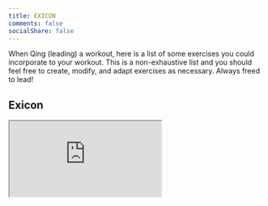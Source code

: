 ```yaml
---
title: EXICON
comments: false
socialShare: false
---
```


When Qing (leading) a workout, here is a list of some exercises you could incorporate to your workout. This is a non-exhaustive list and you should feel free to create, modify, and adapt exercises as necessary. Always freed to lead!

## Exicon
<iframe src="https://docs.google.com/spreadsheets/d/e/2PACX-1vR2wtTTB6CLL7kLwKAqPYjR1Lywv0f8eSeyzfE-fAj-kjJFJDWjB04d4ycKhxp7gx2xkucGqFpzUUSC/pubhtml?gid=1151478235&amp;single=true&amp;widget=true&amp;headers=false"></iframe>